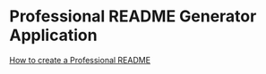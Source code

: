 # Professional README Generator Application

[How to create a Professional README](https://coding-boot-camp.github.io/full-stack/github/professional-readme-guide)
